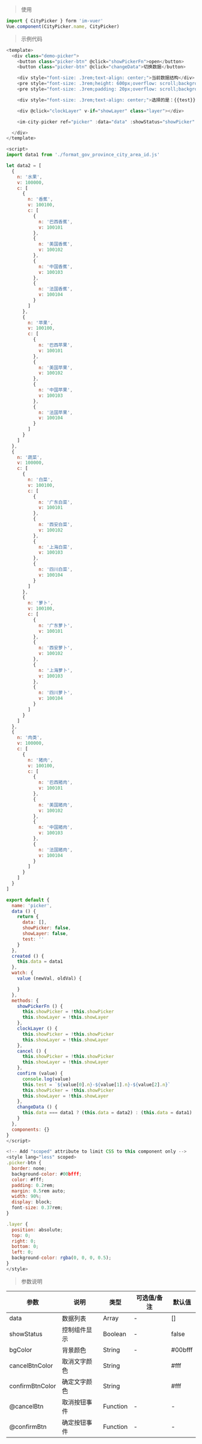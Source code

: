 
> 使用

```js
import { CityPicker } form 'im-vuer'
Vue.component(CityPicker.name, CityPicker)
```

> 示例代码

```js
<template>
  <div class="demo-picker">
    <button class="picker-btn" @click="showPickerFn">open</button>
    <button class="picker-btn" @click="changeData">切换数据</button>

    <div style="font-size: .3rem;text-align: center;">当前数据结构</div>
    <pre style="font-size: .3rem;height: 600px;overflow: scroll;background-color: #000f5a;color: #FFF;">{{data}}</pre>
    <pre style="font-size: .3rem;padding: 20px;overflow: scroll;background-color: #000f5a;color: #FFF;">城市数据来源: https://github.com/ydcss/ydui-district</pre>

    <div style="font-size: .3rem;text-align: center;">选择的是：{{test}}</div>

    <div @click="clockLayer" v-if="showLayer" class="layer"></div>

    <im-city-picker ref="picker" :data="data" :showStatus="showPicker" @cancelBtn="cancel" @confirmBtn="confirm"></im-city-picker>

  </div>
</template>

<script>
import data1 from './format_gov_province_city_area_id.js'

let data2 = [
  {
    n: '水果',
    v: 100000,
    c: [
      {
        n: '香蕉',
        v: 100100,
        c: [
          {
            n: '巴西香蕉',
            v: 100101
          },
          {
            n: '美国香蕉',
            v: 100102
          },
          {
            n: '中国香蕉',
            v: 100103
          },
          {
            n: '法国香蕉',
            v: 100104
          }
        ]
      },
      {
        n: '苹果',
        v: 100100,
        c: [
          {
            n: '巴西苹果',
            v: 100101
          },
          {
            n: '美国苹果',
            v: 100102
          },
          {
            n: '中国苹果',
            v: 100103
          },
          {
            n: '法国苹果',
            v: 100104
          }
        ]
      }
    ]
  },
  {
    n: '蔬菜',
    v: 100000,
    c: [
      {
        n: '白菜',
        v: 100100,
        c: [
          {
            n: '广东白菜',
            v: 100101
          },
          {
            n: '西安白菜',
            v: 100102
          },
          {
            n: '上海白菜',
            v: 100103
          },
          {
            n: '四川白菜',
            v: 100104
          }
        ]
      },
      {
        n: '萝卜',
        v: 100100,
        c: [
          {
            n: '广东萝卜',
            v: 100101
          },
          {
            n: '西安萝卜',
            v: 100102
          },
          {
            n: '上海萝卜',
            v: 100103
          },
          {
            n: '四川萝卜',
            v: 100104
          }
        ]
      }
    ]
  },
  {
    n: '肉类',
    v: 100000,
    c: [
      {
        n: '猪肉',
        v: 100100,
        c: [
          {
            n: '巴西猪肉',
            v: 100101
          },
          {
            n: '美国猪肉',
            v: 100102
          },
          {
            n: '中国猪肉',
            v: 100103
          },
          {
            n: '法国猪肉',
            v: 100104
          }
        ]
      }
    ]
  }
]

export default {
  name: 'picker',
  data () {
    return {
      data: [],
      showPicker: false,
      showLayer: false,
      test: ''
    }
  },
  created () {
    this.data = data1
  },
  watch: {
    value (newVal, oldVal) {

    }
  },
  methods: {
    showPickerFn () {
      this.showPicker = !this.showPicker
      this.showLayer = !this.showLayer
    },
    clockLayer () {
      this.showPicker = !this.showPicker
      this.showLayer = !this.showLayer
    },
    cancel () {
      this.showPicker = !this.showPicker
      this.showLayer = !this.showLayer
    },
    confirm (value) {
      console.log(value)
      this.test = `${value[0].n}-${value[1].n}-${value[2].n}`
      this.showPicker = !this.showPicker
      this.showLayer = !this.showLayer
    },
    changeData () {
      this.data === data1 ? (this.data = data2) : (this.data = data1)
    }
  },
  components: {}
}
</script>

<!-- Add "scoped" attribute to limit CSS to this component only -->
<style lang="less" scoped>
.picker-btn {
  border: none;
  background-color: #00bfff;
  color: #fff;
  padding: 0.2rem;
  margin: 0.5rem auto;
  width: 90%;
  display: block;
  font-size: 0.37rem;
}

.layer {
  position: absolute;
  top: 0;
  right: 0;
  bottom: 0;
  left: 0;
  background-color: rgba(0, 0, 0, 0.5);
}
</style>

```
> 参数说明

  <div>
   <table>
    <thead>
     <tr>
      <th>参数</th> 
      <th>说明</th> 
      <th>类型</th> 
      <th>可选值/备注</th> 
      <th>默认值</th>
     </tr>
    </thead> 
    <tbody>
    <tr>
      <td>data</td> 
      <td>数据列表</td> 
      <td>Array</td> 
      <td>-</td> 
      <td>[]</td>
    </tr>
    <tr>
      <td>showStatus</td> 
      <td>控制组件显示</td> 
      <td>Boolean</td> 
      <td>-</td> 
      <td>false</td>
    </tr>
    <tr>
      <td>bgColor</td> 
      <td>背景颜色</td> 
      <td>String</td> 
      <td>-</td> 
      <td>#00bfff</td>
    </tr>
    <tr>
      <td>cancelBtnColor</td> 
      <td>取消文字颜色</td> 
      <td>String</td> 
      <td></td> 
      <td>#fff</td>
    </tr>
    <tr>
      <td>confirmBtnColor</td> 
      <td>确定文字颜色</td> 
      <td>String</td> 
      <td></td> 
      <td>#fff</td>
    </tr>
    <tr>
      <td>@cancelBtn</td> 
      <td>取消按钮事件</td> 
      <td>Function</td> 
      <td>-</td> 
      <td>-</td>
    </tr>
    <tr>
      <td>@confirmBtn</td> 
      <td>确定按钮事件</td> 
      <td>Function</td> 
      <td>-</td> 
      <td>-</td>
    </tr>
    </tbody>
   </table>
  </div>
  
